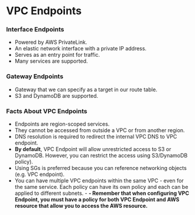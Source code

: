 # VPC Endpoints

### Interface Endpoints

- Powered by AWS PrivateLink.
- An elastic network interface with a private IP address.
- Serves as an entry point for traffic.
- Many services are supported.

### Gateway Endpoints

- Gateway that we can specify as a target in our route table.
- S3 and DynamoDB are supported.

### Facts About VPC Endpoints

- Endpoints are region-scoped services.
- They cannot be accessed from outside a VPC or from another region.
- DNS resolution is required to redirect the internal VPC DNS to VPC endpoint.
- **By default**, VPC Endpoint will allow unrestricted access to S3 or DynamoDB. However, you can restrict the access using S3/DynamoDB policy).
- Using SGs is preferred because you can reference networking objects (e.g. VPC endpoint).
- You can have multiple VPC endpoints within the same VPC - even for the same service. Each policy can have its own policy and each can be applied to different subnets. -
  **- Remember that when configuring VPC Endpoint, you must have a policy for both VPC Endpoint and AWS resource that allow you to access the AWS resource.**

